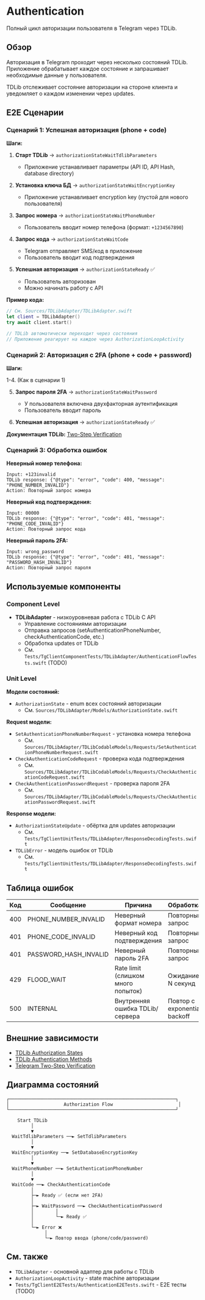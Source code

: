 # Authentication

Полный цикл авторизации пользователя в Telegram через TDLib.

## Обзор

Авторизация в Telegram проходит через несколько состояний TDLib.
Приложение обрабатывает каждое состояние и запрашивает необходимые данные у пользователя.

TDLib отслеживает состояние авторизации на стороне клиента и уведомляет о каждом изменении через updates.

## E2E Сценарии

### Сценарий 1: Успешная авторизация (phone + code)

**Шаги:**

1. **Старт TDLib** → `authorizationStateWaitTdlibParameters`
   - Приложение устанавливает параметры (API ID, API Hash, database directory)

2. **Установка ключа БД** → `authorizationStateWaitEncryptionKey`
   - Приложение устанавливает encryption key (пустой для нового пользователя)

3. **Запрос номера** → `authorizationStateWaitPhoneNumber`
   - Пользователь вводит номер телефона (формат: `+1234567890`)

4. **Запрос кода** → `authorizationStateWaitCode`
   - Telegram отправляет SMS/код в приложение
   - Пользователь вводит код подтверждения

5. **Успешная авторизация** → `authorizationStateReady` ✅
   - Пользователь авторизован
   - Можно начинать работу с API

**Пример кода:**

```swift
// См. Sources/TDLibAdapter/TDLibAdapter.swift
let client = TDLibAdapter()
try await client.start()

// TDLib автоматически переходит через состояния
// Приложение реагирует на каждое через AuthorizationLoopActivity
```

### Сценарий 2: Авторизация с 2FA (phone + code + password)

**Шаги:**

1-4. (Как в сценарии 1)

5. **Запрос пароля 2FA** → `authorizationStateWaitPassword`
   - У пользователя включена двухфакторная аутентификация
   - Пользователь вводит пароль

6. **Успешная авторизация** → `authorizationStateReady` ✅

**Документация TDLib:** [Two-Step Verification](https://core.telegram.org/api/srp)

### Сценарий 3: Обработка ошибок

**Неверный номер телефона:**

```
Input: +123invalid
TDLib response: {"@type": "error", "code": 400, "message": "PHONE_NUMBER_INVALID"}
Action: Повторный запрос номера
```

**Неверный код подтверждения:**

```
Input: 00000
TDLib response: {"@type": "error", "code": 401, "message": "PHONE_CODE_INVALID"}
Action: Повторный запрос кода
```

**Неверный пароль 2FA:**

```
Input: wrong_password
TDLib response: {"@type": "error", "code": 401, "message": "PASSWORD_HASH_INVALID"}
Action: Повторный запрос пароля
```

## Используемые компоненты

### Component Level

- **TDLibAdapter** - низкоуровневая работа с TDLib C API
  - Управление состояниями авторизации
  - Отправка запросов (setAuthenticationPhoneNumber, checkAuthenticationCode, etc.)
  - Обработка updates от TDLib
  - См. `Tests/TgClientComponentTests/TDLibAdapter/AuthenticationFlowTests.swift` (TODO)

### Unit Level

**Модели состояний:**
- ``AuthorizationState`` - enum всех состояний авторизации
  - См. `Sources/TDLibAdapter/Models/AuthorizationState.swift`

**Request модели:**
- ``SetAuthenticationPhoneNumberRequest`` - установка номера телефона
  - См. `Sources/TDLibAdapter/TDLibCodableModels/Requests/SetAuthenticationPhoneNumberRequest.swift`
- ``CheckAuthenticationCodeRequest`` - проверка кода подтверждения
  - См. `Sources/TDLibAdapter/TDLibCodableModels/Requests/CheckAuthenticationCodeRequest.swift`
- ``CheckAuthenticationPasswordRequest`` - проверка пароля 2FA
  - См. `Sources/TDLibAdapter/TDLibCodableModels/Requests/CheckAuthenticationPasswordRequest.swift`

**Response модели:**
- ``AuthorizationStateUpdate`` - обёртка для updates авторизации
  - См. `Tests/TgClientUnitTests/TDLibAdapter/ResponseDecodingTests.swift`
- ``TDLibError`` - модель ошибок от TDLib
  - См. `Tests/TgClientUnitTests/TDLibAdapter/ResponseDecodingTests.swift`

## Таблица ошибок

| Код | Сообщение | Причина | Обработка |
|-----|-----------|---------|-----------|
| 400 | PHONE_NUMBER_INVALID | Неверный формат номера | Повторный запрос |
| 401 | PHONE_CODE_INVALID | Неверный код подтверждения | Повторный запрос |
| 401 | PASSWORD_HASH_INVALID | Неверный пароль 2FA | Повторный запрос |
| 429 | FLOOD_WAIT | Rate limit (слишком много попыток) | Ожидание N секунд |
| 500 | INTERNAL | Внутренняя ошибка TDLib/сервера | Повтор с exponential backoff |

## Внешние зависимости

- [TDLib Authorization States](https://core.telegram.org/tdlib/docs/classtd_1_1td__api_1_1authorization_state.html)
- [TDLib Authentication Methods](https://core.telegram.org/tdlib/docs/classtd_1_1td__api_1_1set_authentication_phone_number.html)
- [Telegram Two-Step Verification](https://core.telegram.org/api/srp)

## Диаграмма состояний

```
┌─────────────────────────────────────────────────────────────┐
│                    Authorization Flow                        │
└─────────────────────────────────────────────────────────────┘

    Start TDLib
         │
         ▼
  WaitTdlibParameters ──► SetTdlibParameters
         │
         ▼
  WaitEncryptionKey ──► SetDatabaseEncryptionKey
         │
         ▼
  WaitPhoneNumber ──► SetAuthenticationPhoneNumber
         │
         ▼
  WaitCode ──► CheckAuthenticationCode
         │
         ├─► Ready ✅ (если нет 2FA)
         │
         ├─► WaitPassword ──► CheckAuthenticationPassword
         │        │
         │        └─► Ready ✅
         │
         └─► Error ❌
              │
              └─► Повтор ввода (phone/code/password)
```

## См. также

- ``TDLibAdapter`` - основной адаптер для работы с TDLib
- ``AuthorizationLoopActivity`` - state machine авторизации
- `Tests/TgClientE2ETests/AuthenticationE2ETests.swift` - E2E тесты (TODO)

